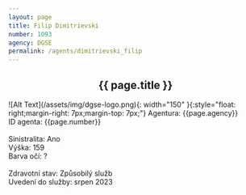 ```yaml
---
layout: page
title: Filip Dimitrievski
number: 1093
agency: DGSE
permalink: /agents/dimitrievski_filip
---
```


<center><h2>{{ page.title }}</h2></center>
![Alt Text](/assets/img/dgse-logo.png){: width="150" }{:style="float: right;margin-right: 7px;margin-top: 7px;"}
Agentura: {{page.agency}}
<br>
ID agenta: {{page.number}}
<br>
<br>
Sinistralita: Ano
<br>
Výška: 159
<br>
Barva očí: ?
<br>
<br>
Zdravotní stav: Způsobilý služb
<br>
Uvedení do služby: srpen 2023